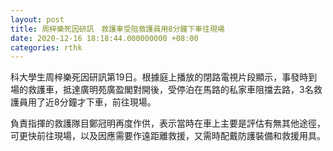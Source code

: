 ```yaml
---
layout: post
title: 周梓樂死因研訊　救護車受阻救護員用8分鐘下車往現場
date: 2020-12-16 18:18:44.000000000 +08:00
categories: rthk
---
```


科大學生周梓樂死因研訊第19日。根據庭上播放的閉路電視片段顯示，事發時到場的救護車，抵達廣明苑廣盈閣對開後，受停泊在馬路的私家車阻擋去路，3名救護員用了近8分鐘才下車，前往現場。

負責指揮的救護隊目鄭冠明再度作供，表示當時在車上主要是評估有無其他途徑，可更快前往現場，以及因應需要作遠距離救援，又需時配戴防護裝備和救援用具。
